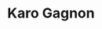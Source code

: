 ---
title: Karo Gagnon
name: Karo Gagnon
name-sort: Gagnon, Karo
totals:
- event: Hearts
  games: 14
  wins: 10
  losses: 4
  inturn-total: 139
  inturn-percent: 74
  outturn-total: 128
  outturn-percent: 75
  draw-total: 120
  draw-percent: 73
  takeout-total: 147
  takeout-percent: 76
  shots-total: 267
  shots-percent: 74
- event: Trials (Women)
  games: 9
  wins: 1
  losses: 8
  inturn-total: 58
  inturn-percent: 68
  outturn-total: 106
  outturn-percent: 75
  draw-total: 96
  draw-percent: 74
  takeout-total: 68
  takeout-percent: 71
  shots-total: 164
  shots-percent: 73
years:
- year: 2001
  event: Hearts
  team: QC
  position: Alternate
- year: 2004
  event: Hearts
  team: QC
  position: Third
  games: 14
  wins: 10
  losses: 4
  inturn-total: 139
  inturn-percent: 74
  outturn-total: 128
  outturn-percent: 75
  draw-total: 120
  draw-percent: 73
  takeout-total: 147
  takeout-percent: 76
  shots-total: 267
  shots-percent: 74
- year: 2001
  event: Trials (Women)
  team: LAR
  position: Alternate
- &1
  year: 2005
  event: Trials (Women)
  team: Totals
  games: 9
  wins: 1
  losses: 8
  inturn-total: 58
  inturn-percent: 68
  outturn-total: 106
  outturn-percent: 75
  draw-total: 96
  draw-percent: 74
  takeout-total: 68
  takeout-percent: 71
  shots-total: 164
  shots-percent: 73
- *1
vs:
- Anderson, Sherry
- Arsenault, Mary-Anne
- Bakker, Glenys
- Birt, Suzanne
- Blanchard, Judy
- Bonar, Maureen
- Cameron, Nancy
- Cooke, Gerri
- Cordina, Sheri
- Cunningham, Cathy
- Delahunt, Nancy
- Dezura, Diane
- Fisher, Alana
- Fowler, Lois
- Freeman, Lisa
- Gignac, Donna
- Gogan, Jennifer
- Goss, Peg
- Gushulak, Diane
- Hanlon, Heidi
- Harrison, Meredith
- Hodson, Kim
- Hunter, Lana
- Iskiw, Beth
- Jones, Colleen
- Kelly, Kim
- Kerr, Kathy
- Kleibrink, Shannon
- Lawes, Andrea
- MacCallum, Janice
- Marchand, Stephanie
- Martin, Heather
- McInnis, Susan
- Middaugh, Sherry
- Moss, Debbie
- Mulroney, Sandra
- Nixon, Amy
- Peters, Laine
- Reed, Shellan
- Smith, Heather
- Stabel, Stacey
- Stewart, Sheri
- Wall, Kirsten
- Wheatcroft, Georgina
- Bell, Chelsey
- Betker, Jan
- Carter, Sasha
- Gatchell, Sara
- Gudereit, Marcia
- Jones, Jennifer
- Kasner, Marliese
- Keshen, Christine
- Lawton, Stefanie
- Linton, Sherry
- McCusker, Joan
- McPherson, Cheryl
- Officer, Jill
- Overton-Clapham, Cathy
- Rizzo, Jo-Ann
- Schraeder, Jeanna
- Scott, Kelly
- Simons, Renee
- Singler, Sherri
- Tuck, Kimberly
- Walsh, Heather
---